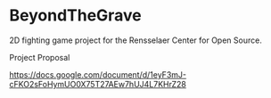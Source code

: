 # BeyondTheGrave
2D fighting game project for the Rensselaer Center for Open Source.

Project Proposal

https://docs.google.com/document/d/1eyF3mJ-cFKO2sFoHymUO0X75T27AEw7hUJ4L7KHrZ28
